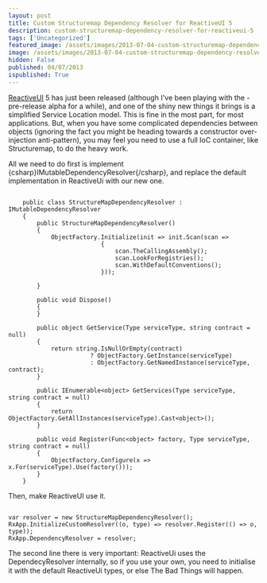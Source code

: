 ```yaml
---
layout: post
title: Custom Structuremap Dependency Resolver for ReactiveUI 5
description: custom-structuremap-dependency-resolver-for-reactiveui-5
tags: ['Uncategorized']
featured_image: /assets/images/2013-07-04-custom-structuremap-dependency-resolver-for-reactiveui-5.webp
image: /assets/images/2013-07-04-custom-structuremap-dependency-resolver-for-reactiveui-5.webp
hidden: False
published: 04/07/2013
ispublished: True
---
```

<a title="ReactiveUI" href="http://reactiveui.net" target="_blank">ReactiveUI</a> 5 has just been released (although I've been playing with the -pre-release alpha for a while), and one of the shiny new things it brings is a simplified Service Location model. This is fine in the most part, for most applications. But, when you have some complicated dependencies between objects (ignoring the fact you might be heading towards a constructor over-injection anti-pattern), you may feel you need to use a full IoC container, like Structuremap, to do the heavy work.

All we need to do first is implement {csharp}IMutableDependencyResolver{/csharp}, and replace the default implementation in ReactiveUi with our new one.

<pre><code>
    public class StructureMapDependencyResolver : IMutableDependencyResolver
    {
        public StructureMapDependencyResolver()
        {
            ObjectFactory.Initialize(init =&gt; init.Scan(scan =&gt;
                          {
                              scan.TheCallingAssembly();
                              scan.LookForRegistries();
                              scan.WithDefaultConventions();
                          }));

        }

        public void Dispose()
        {
        }

        public object GetService(Type serviceType, string contract = null)
        {
            return string.IsNullOrEmpty(contract)
                       ? ObjectFactory.GetInstance(serviceType)
                       : ObjectFactory.GetNamedInstance(serviceType, contract);
        }

        public IEnumerable&lt;object&gt; GetServices(Type serviceType, string contract = null)
        {
            return ObjectFactory.GetAllInstances(serviceType).Cast&lt;object&gt;();
        }

        public void Register(Func&lt;object&gt; factory, Type serviceType, string contract = null)
        {
            ObjectFactory.Configure(x =&gt; x.For(serviceType).Use(factory()));
        }
    }
</code></pre>

Then, make ReactiveUI use it.
<pre><code>
var resolver = new StructureMapDependencyResolver();
RxApp.InitializeCustomResolver((o, type) =&gt; resolver.Register(() =&gt; o, type));
RxApp.DependencyResolver = resolver;
</code></pre>
The second line there is very important: ReactiveUi uses the DependecyResolver internally, so if you use your own, you need to initialise it with the default ReactiveUi types, or else The Bad Things will happen.
